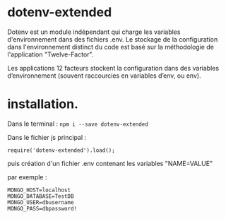 # dotenv-extended

Dotenv est un module indépendant qui charge les variables d'environnement dans des fichiers .env. Le stockage de la configuration dans l'environnement distinct du code est basé sur la méthodologie de l'application "Twelve-Factor".

Les applications 12 facteurs stockent la configuration dans des variables d’environnement (souvent raccourcies en variables d’env, ou env). 

# installation.

Dans le terminal :
`npm i --save dotenv-extended`


Dans le fichier js principal :

`require('dotenv-extended').load();`

puis création d'un fichier .env contenant les variables "NAME=VALUE"

par exemple : 

```
MONGO_HOST=localhost
MONGO_DATABASE=TestDB
MONGO_USER=dbusername
MONGO_PASS=dbpassword!
```

